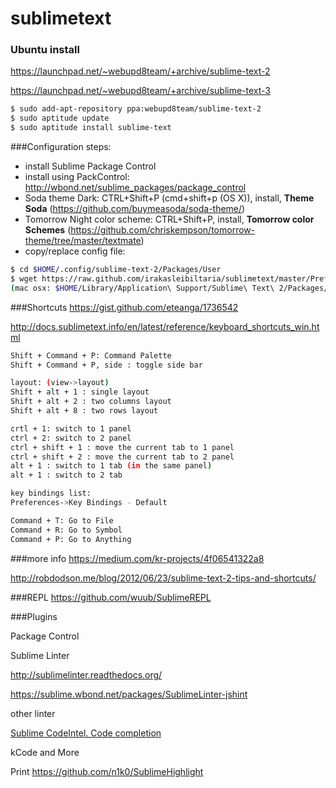 sublimetext
===========

### Ubuntu install
https://launchpad.net/~webupd8team/+archive/sublime-text-2

https://launchpad.net/~webupd8team/+archive/sublime-text-3

```bash
$ sudo add-apt-repository ppa:webupd8team/sublime-text-2
$ sudo aptitude update
$ sudo aptitude install sublime-text
```

###Configuration steps:
* install Sublime Package Control
* install using PackControl: http://wbond.net/sublime_packages/package_control
 * Soda theme Dark: CTRL+Shift+P (cmd+shift+p (OS X)), install, **Theme Soda** (https://github.com/buymeasoda/soda-theme/)
 * Tomorrow Night color scheme: CTRL+Shift+P, install, **Tomorrow color Schemes** (https://github.com/chriskempson/tomorrow-theme/tree/master/textmate)
 * copy/replace config file: 
 
```bash
$ cd $HOME/.config/sublime-text-2/Packages/User
$ wget https://raw.github.com/irakasleibiltaria/sublimetext/master/Preferences.sublime-settings
(mac osx: $HOME/Library/Application\ Support/Sublime\ Text\ 2/Packages/User/)
```

###Shortcuts
https://gist.github.com/eteanga/1736542

http://docs.sublimetext.info/en/latest/reference/keyboard_shortcuts_win.html
```bash
Shift + Command + P: Command Palette
Shift + Command + P, side : toggle side bar

layout: (view->layout)
Shift + alt + 1 : single layout
Shift + alt + 2 : two columns layout
Shift + alt + 8 : two rows layout

crtl + 1: switch to 1 panel 
ctrl + 2: switch to 2 panel
ctrl + shift + 1 : move the current tab to 1 panel
ctrl + shift + 2 : move the current tab to 2 panel
alt + 1 : switch to 1 tab (in the same panel)
alt + 1 : switch to 2 tab

key bindings list:
Preferences->Key Bindings - Default

Command + T: Go to File
Command + R: Go to Symbol
Command + P: Go to Anything
```

###more info
https://medium.com/kr-projects/4f06541322a8

http://robdodson.me/blog/2012/06/23/sublime-text-2-tips-and-shortcuts/

###REPL
https://github.com/wuub/SublimeREPL


###Plugins

Package Control

Sublime Linter

http://sublimelinter.readthedocs.org/

https://sublime.wbond.net/packages/SublimeLinter-jshint

other linter

[Sublime CodeIntel. Code completion](http://sublimecodeintel.github.io/SublimeCodeIntel/)

kCode and More

Print
https://github.com/n1k0/SublimeHighlight
